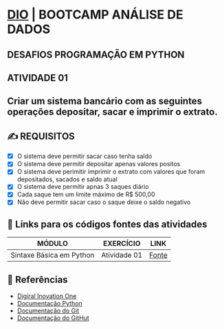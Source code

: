 # [DIO](https://www.dio.me/) | BOOTCAMP ANÁLISE DE DADOS
## DESAFIOS PROGRAMAÇÃO EM PYTHON  
## ATIVIDADE 01
## Criar um sistema bancário com as seguintes operações depositar, sacar e imprimir o extrato.
    
## ✍️ REQUISITOS 
 - [x] O sistema deve permitir sacar caso tenha saldo
 - [x] O sistema deve permitir depositar apenas valores positos 
 - [x] O sistema deve perimitir imprimir o extrato com valores que foram depositados, sacados e saldo atual
 - [x] O sistema deve permitir apnas 3 saques diário 
 - [x] Cada saque tem um limite máximo de R$ 500,00 
 - [x] Não deve permitir sacar caso o saque deixe o saldo negativo

## 🔗 Links para os códigos fontes das atividades 

| MÓDULO | EXERCÍCIO | LINK |
|--------|-------|---------|
|Sintaxe Básica em Python | Atividade 01 | [Fonte](https://github.com/anderson-si/dio-dados/blob/main/sistema_bancario.py) |



## 🔎 Referências 

- [Digiral Inovation One](https://www.dio.me/)
- [Documentação Python](https://docs.python.org/pt-br/3/tutorial/)
- [Documentação do Git](https://git-scm.com/doc) 
- [Documentação do GitHut](https://docs.github.com/pt) 

